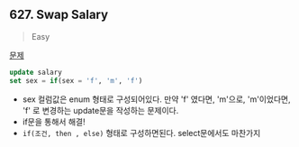 ## 627. Swap Salary

> Easy

[문제](https://leetcode.com/problems/swap-salary/)



```sql
update salary
set sex = if(sex = 'f', 'm', 'f')
```

- sex 컬럼값은 enum 형태로 구성되어있다. 만약 'f' 였다면, 'm'으로, 'm'이었다면, 'f' 로 변경하는 update문을 작성하는 문제이다.
- if문을 통해서 해결!
- `if(조건, then , else)` 형태로 구성하면된다. select문에서도 마찬가지